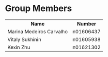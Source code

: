 # Group Members
<table>
<tr>
 <th>Name</th>
 <th>Number</th>
</tr>
<tr>
 <td>Marina Medeiros Carvalho</td>
  <td>n01606437</td>
</tr>
 <tr>
 <td>Vitaly Sukhinin</td>
  <td>n01605938</td>
</tr>
 <tr>
 <td>Kexin Zhu</td>
  <td>n01621302</td>
</tr>
</table>
